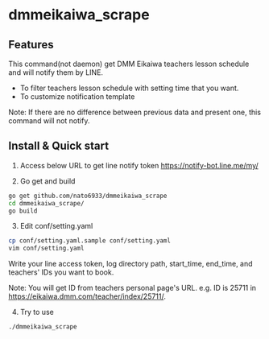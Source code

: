 # dmmeikaiwa_scrape

## Features
This command(not daemon) get DMM Eikaiwa teachers lesson schedule and will notify them by LINE.

- To filter teachers lesson schedule with setting time that you want.
- To customize notification template

Note:
    If there are no difference between previous data and present one, this command will not notify.

## Install & Quick start

1. Access below URL to get line notify token
https://notify-bot.line.me/my/

2. Go get and build

```bash
go get github.com/nato6933/dmmeikaiwa_scrape
cd dmmeikaiwa_scrape/
go build
```

3. Edit conf/setting.yaml

```bash
cp conf/setting.yaml.sample conf/setting.yaml
vim conf/setting.yaml
```

Write your line access token, log directory path, start_time, end_time, and teachers' IDs you want to book.

Note:
    You will get ID from teachers personal page's URL.
    e.g. ID is 25711 in https://eikaiwa.dmm.com/teacher/index/25711/.

4. Try to use
```bash
./dmmeikaiwa_scrape
```

